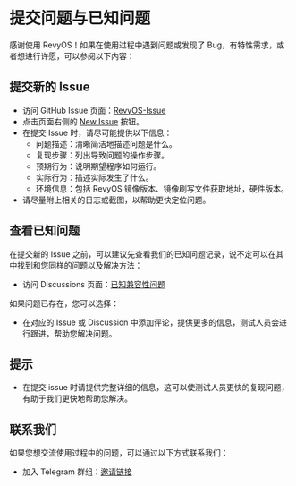 # 提交问题与已知问题

感谢使用 RevyOS！如果在使用过程中遇到问题或发现了 Bug，有特性需求，或者想进行许愿，可以参阅以下内容：

## 提交新的 Issue

- 访问 GitHub Issue 页面：[RevyOS-Issue](https://github.com/revyos/revyos/issues)
- 点击页面右侧的 [New Issue](https://github.com/revyos/revyos/issues/new/choose) 按钮。
- 在提交 Issue 时，请尽可能提供以下信息：
   - 问题描述：清晰简洁地描述问题是什么。
   - 复现步骤：列出导致问题的操作步骤。
   - 预期行为：说明期望程序如何运行。
   - 实际行为：描述实际发生了什么。
   - 环境信息：包括 RevyOS 镜像版本、镜像刷写文件获取地址，硬件版本。
- 请尽量附上相关的日志或截图，以帮助更快定位问题。

## 查看已知问题

在提交新的 Issue 之前，可以建议先查看我们的已知问题记录，说不定可以在其中找到和您同样的问题以及解决方法：

- 访问 Discussions 页面：[已知兼容性问题](https://github.com/orgs/revyos/discussions/83)

如果问题已存在，您可以选择：

- 在对应的 Issue 或 Discussion 中添加评论，提供更多的信息，测试人员会进行跟进，帮助您解决问题。

## 提示

- 在提交 issue 时请提供完整详细的信息，这可以使测试人员更快的复现问题，有助于我们更快地帮助您解决。

## 联系我们

如果您想交流使用过程中的问题，可以通过以下方式联系我们：

- 加入 Telegram 群组：[邀请链接](https://t.me/+Pi6px22-OsUxM2M1)